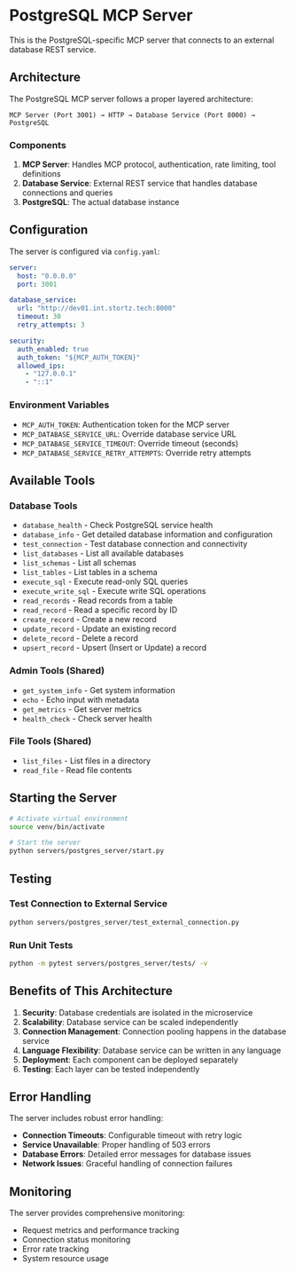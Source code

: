# PostgreSQL MCP Server

This is the PostgreSQL-specific MCP server that connects to an external database REST service.

## Architecture

The PostgreSQL MCP server follows a proper layered architecture:

```
MCP Server (Port 3001) → HTTP → Database Service (Port 8000) → PostgreSQL
```

### Components

1. **MCP Server**: Handles MCP protocol, authentication, rate limiting, tool definitions
2. **Database Service**: External REST service that handles database connections and queries
3. **PostgreSQL**: The actual database instance

## Configuration

The server is configured via `config.yaml`:

```yaml
server:
  host: "0.0.0.0"
  port: 3001

database_service:
  url: "http://dev01.int.stortz.tech:8000"
  timeout: 30
  retry_attempts: 3

security:
  auth_enabled: true
  auth_token: "${MCP_AUTH_TOKEN}"
  allowed_ips:
    - "127.0.0.1"
    - "::1"
```

### Environment Variables

- `MCP_AUTH_TOKEN`: Authentication token for the MCP server
- `MCP_DATABASE_SERVICE_URL`: Override database service URL
- `MCP_DATABASE_SERVICE_TIMEOUT`: Override timeout (seconds)
- `MCP_DATABASE_SERVICE_RETRY_ATTEMPTS`: Override retry attempts

## Available Tools

### Database Tools
- `database_health` - Check PostgreSQL service health
- `database_info` - Get detailed database information and configuration
- `test_connection` - Test database connection and connectivity
- `list_databases` - List all available databases
- `list_schemas` - List all schemas
- `list_tables` - List tables in a schema
- `execute_sql` - Execute read-only SQL queries
- `execute_write_sql` - Execute write SQL operations
- `read_records` - Read records from a table
- `read_record` - Read a specific record by ID
- `create_record` - Create a new record
- `update_record` - Update an existing record
- `delete_record` - Delete a record
- `upsert_record` - Upsert (Insert or Update) a record

### Admin Tools (Shared)
- `get_system_info` - Get system information
- `echo` - Echo input with metadata
- `get_metrics` - Get server metrics
- `health_check` - Check server health

### File Tools (Shared)
- `list_files` - List files in a directory
- `read_file` - Read file contents

## Starting the Server

```bash
# Activate virtual environment
source venv/bin/activate

# Start the server
python servers/postgres_server/start.py
```

## Testing

### Test Connection to External Service

```bash
python servers/postgres_server/test_external_connection.py
```

### Run Unit Tests

```bash
python -m pytest servers/postgres_server/tests/ -v
```

## Benefits of This Architecture

1. **Security**: Database credentials are isolated in the microservice
2. **Scalability**: Database service can be scaled independently
3. **Connection Management**: Connection pooling happens in the database service
4. **Language Flexibility**: Database service can be written in any language
5. **Deployment**: Each component can be deployed separately
6. **Testing**: Each layer can be tested independently

## Error Handling

The server includes robust error handling:

- **Connection Timeouts**: Configurable timeout with retry logic
- **Service Unavailable**: Proper handling of 503 errors
- **Database Errors**: Detailed error messages for database issues
- **Network Issues**: Graceful handling of connection failures

## Monitoring

The server provides comprehensive monitoring:

- Request metrics and performance tracking
- Connection status monitoring
- Error rate tracking
- System resource usage
